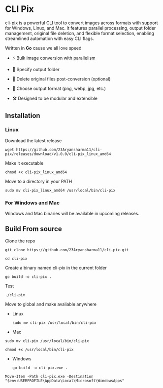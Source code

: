 # CLI Pix

cli-pix is a powerful CLI tool to convert images across formats with support for Windows, Linux, and Mac. It features parallel processing, output folder management, original file deletion, and flexible format selection, enabling streamlined automation with easy CLI flags.

Written in **Go** cause we all love speed

- ⚡ Bulk image conversion with parallelism

- 📁 Specify output folder

- 🧹 Delete original files post-conversion (optional)

- 🧾 Choose output format (png, webp, jpg, etc.)

- 🛠️ Designed to be modular and extensible

## Installation

### Linux

Download the latest release

`wget https://github.com/23Aryansharma11/cli-pix/releases/download/v1.0.0/cli-pix_linux_amd64`

Make it executable

`chmod +x cli-pix_linux_amd64`

Move to a directory in your PATH

`sudo mv cli-pix_linux_amd64 /usr/local/bin/cli-pix`

### For Windows and Mac

Windows and Mac binaries will be available in upcoming releases.

## Build From source

Clone the repo

`git clone https://github.com/23Aryansharma11/cli-pix.git`

`cd cli-pix`

Create a binary named cli-pix in the current folder

`go build -o cli-pix .`

Test

`./cli-pix`

Move to global and make avaliable anywhere

- Linux

  `sudo mv cli-pix /usr/local/bin/cli-pix`

- Mac

`sudo mv cli-pix /usr/local/bin/cli-pix`

`chmod +x /usr/local/bin/cli-pix`

- Windows

  `go build -o cli-pix.exe .`

`Move-Item -Path cli-pix.exe -Destination "$env:USERPROFILE\AppData\Local\Microsoft\WindowsApps"`